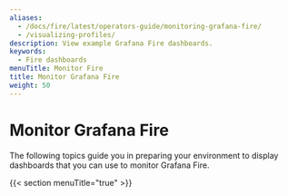 ```yaml
---
aliases:
  - /docs/fire/latest/operators-guide/monitoring-grafana-fire/
  - /visualizing-profiles/
description: View example Grafana Fire dashboards.
keywords:
  - Fire dashboards
menuTitle: Monitor Fire
title: Monitor Grafana Fire
weight: 50
---
```


# Monitor Grafana Fire

The following topics guide you in preparing your environment to display dashboards that you can use to monitor Grafana Fire.

{{< section menuTitle="true" >}}
